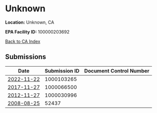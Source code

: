 # Unknown

**Location:** Unknown, CA

**EPA Facility ID:** 100000203692

[Back to CA Index](../../index.md)

## Submissions

| Date | Submission ID | Document Control Number |
|------|--------------|-------------------------|
| [2022-11-22](submissions/1000103265.md) | 1000103265 |  |
| [2017-11-27](submissions/1000066500.md) | 1000066500 |  |
| [2012-11-27](submissions/1000030996.md) | 1000030996 |  |
| [2008-08-25](submissions/52437.md) | 52437 |  |
